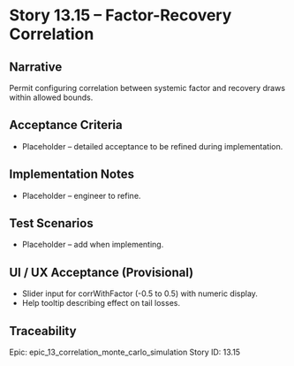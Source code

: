 # Story 13.15 – Factor-Recovery Correlation

## Narrative
Permit configuring correlation between systemic factor and recovery draws within allowed bounds.

## Acceptance Criteria
- Placeholder – detailed acceptance to be refined during implementation.

## Implementation Notes
- Placeholder – engineer to refine.

## Test Scenarios
- Placeholder – add when implementing.

## UI / UX Acceptance (Provisional)
- Slider input for corrWithFactor (-0.5 to 0.5) with numeric display.
- Help tooltip describing effect on tail losses.

## Traceability
Epic: epic_13_correlation_monte_carlo_simulation
Story ID: 13.15
